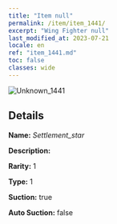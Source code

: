 ```yaml
---
title: "Item null"
permalink: /item/item_1441/
excerpt: "Wing Fighter null"
last_modified_at: 2023-07-21
locale: en
ref: "item_1441.md"
toc: false
classes: wide
---
```



 ![Unknown_1441](/images/item/Settlement_star_p.png)



## Details

 **Name:** *Settlement_star* 

 **Description:** 

 **Rarity:** 1 

 **Type:** 1 

 **Suction:** true 

 **Auto Suction:** false 


